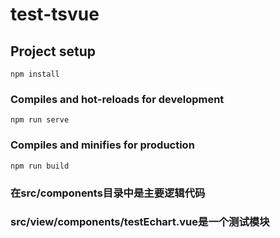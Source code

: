 # test-tsvue

## Project setup
```
npm install
```

### Compiles and hot-reloads for development
```
npm run serve
```

### Compiles and minifies for production
```
npm run build
```

### 在src/components目录中是主要逻辑代码

### src/view/components/testEchart.vue是一个测试模块
